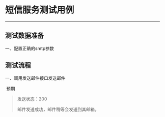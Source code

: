 # 短信服务测试用例

------

## 测试数据准备

一、配置正确的smtp参数

## 测试流程

一、调用发送邮件接口发送邮件

​    预期

> 发送状态：200
>
> 邮件发送成功，邮件稍等会发送到其邮箱。


